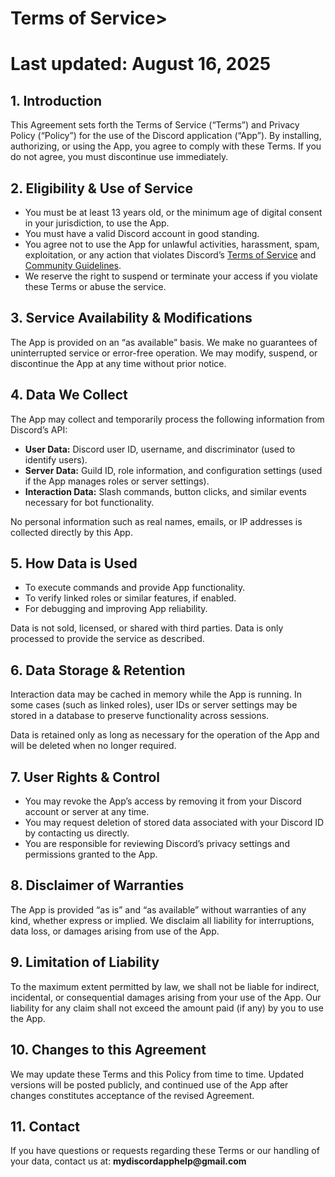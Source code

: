 <html lang="en">
<head>
  <meta charset="UTF-8">
</head>
<body>
  <h1>Terms of Service><h1>
  <p>Last updated: August 16, 2025</p>

  <h2>1. Introduction</h2>
  <p>This Agreement sets forth the Terms of Service (“Terms”) and Privacy Policy 
     (“Policy”) for the use of the Discord application (“App”). By installing, 
     authorizing, or using the App, you agree to comply with these Terms. 
     If you do not agree, you must discontinue use immediately.</p>

  <h2>2. Eligibility & Use of Service</h2>
  <ul>
    <li>You must be at least 13 years old, or the minimum age of digital consent 
        in your jurisdiction, to use the App.</li>
    <li>You must have a valid Discord account in good standing.</li>
    <li>You agree not to use the App for unlawful activities, harassment, 
        spam, exploitation, or any action that violates Discord’s 
        <a href="https://discord.com/terms" target="_blank">Terms of Service</a> 
        and <a href="https://discord.com/guidelines" target="_blank">Community Guidelines</a>.</li>
    <li>We reserve the right to suspend or terminate your access if you 
        violate these Terms or abuse the service.</li>
  </ul>

  <h2>3. Service Availability & Modifications</h2>
  <p>The App is provided on an “as available” basis. We make no guarantees of 
     uninterrupted service or error-free operation. We may modify, suspend, 
     or discontinue the App at any time without prior notice.</p>

  <h2>4. Data We Collect</h2>
  <p>The App may collect and temporarily process the following information 
     from Discord’s API:</p>
  <ul>
    <li><strong>User Data:</strong> Discord user ID, username, and discriminator 
        (used to identify users).</li>
    <li><strong>Server Data:</strong> Guild ID, role information, and 
        configuration settings (used if the App manages roles or server settings).</li>
    <li><strong>Interaction Data:</strong> Slash commands, button clicks, 
        and similar events necessary for bot functionality.</li>
  </ul>
  <p>No personal information such as real names, emails, or IP addresses 
     is collected directly by this App.</p>

  <h2>5. How Data is Used</h2>
  <ul>
    <li>To execute commands and provide App functionality.</li>
    <li>To verify linked roles or similar features, if enabled.</li>
    <li>For debugging and improving App reliability.</li>
  </ul>
  <p>Data is not sold, licensed, or shared with third parties. Data is only 
     processed to provide the service as described.</p>

  <h2>6. Data Storage & Retention</h2>
  <p>Interaction data may be cached in memory while the App is running. 
     In some cases (such as linked roles), user IDs or server settings 
     may be stored in a database to preserve functionality across sessions.</p>
  <p>Data is retained only as long as necessary for the operation of the 
     App and will be deleted when no longer required.</p>

  <h2>7. User Rights & Control</h2>
  <ul>
    <li>You may revoke the App’s access by removing it from your Discord account 
        or server at any time.</li>
    <li>You may request deletion of stored data associated with your Discord ID 
        by contacting us directly.</li>
    <li>You are responsible for reviewing Discord’s privacy settings and 
        permissions granted to the App.</li>
  </ul>

  <h2>8. Disclaimer of Warranties</h2>
  <p>The App is provided “as is” and “as available” without warranties of any 
     kind, whether express or implied. We disclaim all liability for 
     interruptions, data loss, or damages arising from use of the App.</p>

  <h2>9. Limitation of Liability</h2>
  <p>To the maximum extent permitted by law, we shall not be liable for 
     indirect, incidental, or consequential damages arising from your use 
     of the App. Our liability for any claim shall not exceed the amount 
     paid (if any) by you to use the App.</p>

  <h2>10. Changes to this Agreement</h2>
  <p>We may update these Terms and this Policy from time to time. Updated 
     versions will be posted publicly, and continued use of the App after 
     changes constitutes acceptance of the revised Agreement.</p>

  <h2>11. Contact</h2>
  <p>If you have questions or requests regarding these Terms or our handling 
     of your data, contact us at: <strong>mydiscordapphelp@gmail.com</strong></p>
</body>
</html>
